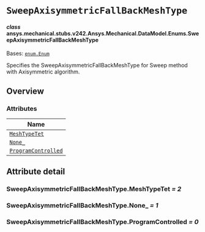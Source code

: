 # `SweepAxisymmetricFallBackMeshType`

<a id="ansys.mechanical.stubs.v242.Ansys.Mechanical.DataModel.Enums.SweepAxisymmetricFallBackMeshType"></a>

#### *class* ansys.mechanical.stubs.v242.Ansys.Mechanical.DataModel.Enums.SweepAxisymmetricFallBackMeshType

Bases: [`enum.Enum`](https://docs.python.org/3/library/enum.html#enum.Enum)

Specifies the SweepAxisymmetricFallBackMeshType for Sweep method with Axisymmetric algorithm.

<!-- !! processed by numpydoc !! -->

<a id="overview"></a>

## Overview

### Attributes

| Name |
| ----------------------------------------------------------------------------- |
| [`MeshTypeTet`](#SweepAxisymmetricFallBackMeshType.MeshTypeTet) |
| [`None_`](#SweepAxisymmetricFallBackMeshType.None_) |
| [`ProgramControlled`](#SweepAxisymmetricFallBackMeshType.ProgramControlled) |

<a id="attribute-detail"></a>

## Attribute detail

<a id="SweepAxisymmetricFallBackMeshType.MeshTypeTet"></a>

### SweepAxisymmetricFallBackMeshType.MeshTypeTet *= 2*

<a id="SweepAxisymmetricFallBackMeshType.None_"></a>

### SweepAxisymmetricFallBackMeshType.None_ *= 1*

<a id="SweepAxisymmetricFallBackMeshType.ProgramControlled"></a>

### SweepAxisymmetricFallBackMeshType.ProgramControlled *= 0*


